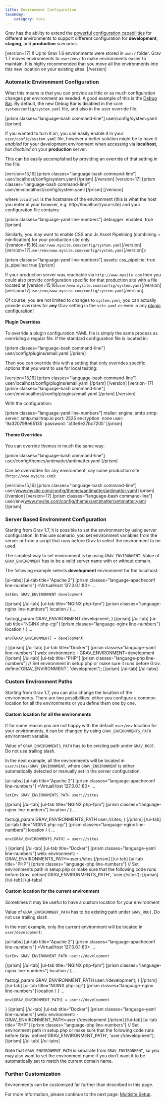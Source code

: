 ```yaml
---
title: Environment Configuration
taxonomy:
    category: docs
---
```


Grav has the ability to extend the [powerful configuration capabilities](../../basics/grav-configuration) for different environments to support different configuration for **development**, **staging**, and **production** scenarios.

[version=17]
!! Up to Grav 1.6 environments were stored in `user/` folder. Grav 1.7 moves environments to `user/env/` to make environments easier to maintain. It is highly recommended that you move all the environments into this new location on your existing sites.
[/version]

### Automatic Environment Configuration

What this means is that you can provide as little or as much configuration changes per environment as needed.  A good example of this is the [Debug Bar](../debugging).  By default, the new Debug Bar is disabled in the core `system/config/system.yaml` file, and also in the user override file:

[prism classes="language-bash command-line"]
user/config/system.yaml
[/prism]

If you wanted to turn it on, you can easily enable it in your `user/config/system.yaml` file, however a better solution might be to have it _enabled_ for your development environment when accessing via **localhost**, but _disabled_ on your **production** server.

This can be easily accomplished by providing an override of that setting in the file:

[version=15,16]
[prism classes="language-bash command-line"]
user/localhost/config/system.yaml
[/prism]
[/version]
[version=17]
[prism classes="language-bash command-line"]
user/env/localhost/config/system.yaml
[/prism]
[/version]

where `localhost` is the hostname of the environment (this is what the host you enter in your browser, e.g. http://localhost/your-site) and your configuration file contains:

[prism classes="language-yaml line-numbers"]
debugger:
  enabled: true
[/prism]

Similarly, you may want to enable CSS and Js Asset Pipelining (combining + minification) for your production site only
([version=15,16]`user/www.mysite.com/config/system.yaml`[/version][version=17]`user/env/www.mysite.com/config/system.yaml`[/version]):

[prism classes="language-yaml line-numbers"]
assets:
  css_pipeline: true
  js_pipeline: true
[/prism]

If your production server was reachable via `http://www.mysite.com` then you could also provide configuration specific for that production site with a file located at
[version=15,16]`user/www.mysite.com/config/system.yaml`[/version][version=17]`user/env/www.mysite.com/config/system.yaml`[/version].

Of course, you are not limited to changes to `system.yaml`, you can actually provide overrides for **any** Grav setting in the `site.yaml` or even in any [plugin configuration](../../plugins/plugin-basics)!

#### Plugin Overrides

To override a plugin configuration YAML file is simply the same process as overriding a regular file.   If the standard configuration file is located in:

[prism classes="language-bash command-line"]
user/config/plugins/email.yaml
[/prism]

Then you can override this with a setting that only overrides specific options that you want to use for local testing:

[version=15,16]
[prism classes="language-bash command-line"]
user/localhost/config/plugins/email.yaml
[/prism]
[/version]
[version=17]
[prism classes="language-bash command-line"]
user/env/localhost/config/plugins/email.yaml
[/prism]
[/version]

With the configuration:

[prism classes="language-yaml line-numbers"]
mailer:
  engine: smtp
  smtp:
    server: smtp.mailtrap.io
    port: 2525
    encryption: none
    user: '9a320798e65135'
    password: 'a13e6e27bc7205'
[/prism]

#### Theme Overrides

You can override themes in much the same way:

[prism classes="language-bash command-line"]
user/config/themes/antimatter/antimatter.yaml
[/prism]

Can be overridden for any environment, say some production site (`http://www.mysite.com`):

[version=15,16]
[prism classes="language-bash command-line"]
user/www.mysite.com/config/themes/antimatter/antimatter.yaml
[/prism]
[/version]
[version=17]
[prism classes="language-bash command-line"]
user/env/www.mysite.com/config/themes/antimatter/antimatter.yaml
[/prism]

### Server Based Environment Configuration

Starting from Grav 1.7, it is possible to set the environment by using server configuration. In this use scenario, you set environment variables from the server or from a script that runs before Grav to select the environment to be used.

The simplest way to set environment is by using `GRAV_ENVIRONMENT`. Value of `GRAV_ENVIRONMENT` has to be a valid server name with or without domain.

The following example selects **development** environment for the localhost:

[ui-tabs]
[ui-tab title="Apache 2"]
[prism classes="language-apacheconf line-numbers"]
<VirtualHost 127.0.0.1:80>
    ...

    SetEnv GRAV_ENVIRONMENT development
</VirtualHost>
[/prism]
[/ui-tab]
[ui-tab title="NGINX php-fpm"]
[prism classes="language-nginx line-numbers"]
location / {
    ...

   fastcgi_param GRAV_ENVIRONMENT development;
}
[/prism]
[/ui-tab]
[ui-tab title="NGINX php-cgi"]
[prism classes="language-nginx line-numbers"]
location / {
   ...

    env[GRAV_ENVIRONMENT] = development
}
[/prism]
[/ui-tab]
[ui-tab title="Docker"]
[prism classes="language-yaml line-numbers"]
web:
  environment:
    - GRAV_ENVIRONMENT=development
[/prism]
[/ui-tab]
[ui-tab title="PHP"]
[prism classes="language-php line-numbers"]
// Set environment in setup.php or make sure it runs before Grav.
define('GRAV_ENVIRONMENT', 'development');
[/prism]
[/ui-tab]
[/ui-tabs]

### Custom Environment Paths

Starting from Grav 1.7, you can also change the location of the environments. There are two possibilities: either you configure a common location for all the environments or you define them one by one.

#### Custom location for all the environments

If for some reason you are not happy with the default `user/env` location for your environments, it can be changed by using `GRAV_ENVIRONMENTS_PATH` environment variable.

Value of `GRAV_ENVIRONMENTS_PATH` has to be existing path under `GRAV_ROOT`. Do not use trailing slash.

In the next example, all the environments will be located in `user/sites/GRAV_ENVIRONMENT`, where `GRAV_ENVIRONMENT` is either automatically detected or manually set in the server configuration:

[ui-tabs]
[ui-tab title="Apache 2"]
[prism classes="language-apacheconf line-numbers"]
<VirtualHost 127.0.0.1:80>
...

    SetEnv GRAV_ENVIRONMENTS_PATH user://sites
</VirtualHost>
[/prism]
[/ui-tab]
[ui-tab title="NGINX php-fpm"]
[prism classes="language-nginx line-numbers"]
location / {
    ...

fastcgi_param GRAV_ENVIRONMENTS_PATH user://sites;
}
[/prism]
[/ui-tab]
[ui-tab title="NGINX php-cgi"]
[prism classes="language-nginx line-numbers"]
location / {
...

    env[GRAV_ENVIRONMENTS_PATH] = user://sites
}
[/prism]
[/ui-tab]
[ui-tab title="Docker"]
[prism classes="language-yaml line-numbers"]
web:
  environment:
    - GRAV_ENVIRONMENTS_PATH=user://sites
[/prism]
[/ui-tab]
[ui-tab title="PHP"]
[prism classes="language-php line-numbers"]
// Set environments path in setup.php or make sure that the following code runs before Grav.
define('GRAV_ENVIRONMENTS_PATH', 'user://sites');
[/prism]
[/ui-tab]
[/ui-tabs]

#### Custom location for the current environment

Sometimes it may be useful to have a custom location for your environment

Value of `GRAV_ENVIRONMENT_PATH` has to be existing path under `GRAV_ROOT`. Do not use trailing slash.

In the next example, only the current environment will be located in `user/development`:

[ui-tabs]
[ui-tab title="Apache 2"]
[prism classes="language-apacheconf line-numbers"]
<VirtualHost 127.0.0.1:80>
...

    SetEnv GRAV_ENVIRONMENT_PATH user://development
</VirtualHost>
[/prism]
[/ui-tab]
[ui-tab title="NGINX php-fpm"]
[prism classes="language-nginx line-numbers"]
location / {
    ...

fastcgi_param GRAV_ENVIRONMENT_PATH user://development;
}
[/prism]
[/ui-tab]
[ui-tab title="NGINX php-cgi"]
[prism classes="language-nginx line-numbers"]
location / {
...

    env[GRAV_ENVIRONMENT_PATH] = user://development
}
[/prism]
[/ui-tab]
[ui-tab title="Docker"]
[prism classes="language-yaml line-numbers"]
web:
  environment:
    - GRAV_ENVIRONMENT_PATH=user://development
[/prism]
[/ui-tab]
[ui-tab title="PHP"]
[prism classes="language-php line-numbers"]
// Set environment path in setup.php or make sure that the following code runs before Grav.
define('GRAV_ENVIRONMENT_PATH', 'user://development');
[/prism]
[/ui-tab]
[/ui-tabs]

Note that `GRAV_ENVIRONMENT_PATH` is separate from `GRAV_ENVIRONMENT`, so you may also want to set the environment name if you don't want it to be automatically set to match the current domain name.

### Further Customization

Environments can be customized far further than described in this page.

For more information, please continue to the next page: [Multisite Setup](/advanced/multisite-setup).


